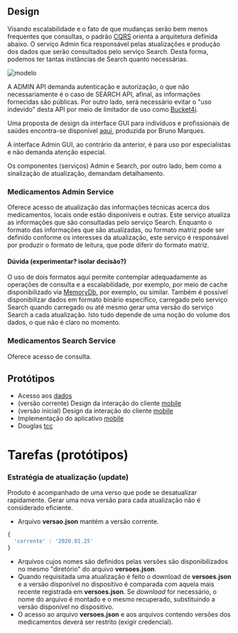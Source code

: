 ## Design

Visando escalabilidade e o fato de que mudanças serão bem
menos frequentes que consultas, o padrão [CQRS](https://martinfowler.com/bliki/CQRS.html) orienta a arquitetura
definida abaixo. O serviço Admin fica responsável pelas
atualizações e produção dos dados que serão consultados
pelo serviço Search. Desta forma, podemos ter tantas
instâncias de Search quanto necessárias.

![modelo](http://www.plantuml.com/plantuml/proxy?cache=no&src=https://raw.githubusercontent.com/kyriosdata/medicamentos/master/UML/design.puml)

A ADMIN API demanda autenticação e
autorização, o que não necessariamente é o caso de SEARCH API, afinal, as informações fornecidas são públicas.
Por outro lado, será necessário evitar o "uso indevido"
desta API por meio de limitador de uso como [Bucket4j](https://github.com/vladimir-bukhtoyarov/bucket4j).

Uma proposta de design da interface GUI para indivíduos e profissionais de saúdes encontra-se disponível [aqui](https://xd.adobe.com/view/15d4b16b-5017-47b0-9fc9-3dc1e916f2b7-4087/?fullscreen), produzida por Bruno Marques.

A interface Admin GUI, ao contrário da anterior, é para uso
por especialistas e não demanda atenção especial.

Os componentes (serviços) Admin e Search, por outro lado,
bem como a sinalização de atualização, demandam detalhamento.

### Medicamentos Admin Service

Oferece acesso de atualização das informações técnicas acerca
dos medicamentos, locais onde estão disponíveis e outras.
Este serviço atualiza as informações que são consultadas
pelo serviço Search. Enquanto o formato das informações que são atualizadas, ou formato matriz pode ser definido conforme
os interesses da atualização, este serviço é responsável por
produzir o formato de leitura, que pode diferir do formato
matriz.

#### Dúvida (experimentar? isolar decisão?)

O uso de dois formatos aqui permite contemplar adequadamente
as operações de consulta e a escalabilidade, por exemplo,
por meio de cache disponibilizado via [MemoryDb](https://aws.amazon.com/memorydb/), por exemplo, ou similar. Também é possível disponibilizar dados em formato binário específico, carregado pelo serviço Search quando carregado ou até mesmo
gerar uma versão do serviço Search a cada atualização. Isto
tudo depende de uma noção do volume dos dados, o que não é
claro no momento.

### Medicamentos Search Service

Oferece acesso de consulta.

## Protótipos

- Acesso aos [dados](https://github.com/tonymfreitas/medicaments-tcc-ufg)
- (versão corrente) Design da interação do cliente [mobile](https://xd.adobe.com/view/15d4b16b-5017-47b0-9fc9-3dc1e916f2b7-4087/?fullscreen)
- (versão inicial) Design da interação do cliente [mobile](https://github.com/doug1n/drugs-consultation)
- Implementação do aplicativo [mobile](https://github.com/doug1n/drugs-consultation-frontend)
- Douglas [tcc](documentos/tcc-douglas-vieira.pdf)

# Tarefas (protótipos)

### Estratégia de atualização (update)

Produto é acompanhado de uma verso que pode se desatualizar rapidamente. Gerar uma nova versão para cada atualização não é considerado eficiente.

- Arquivo **versao.json** mantém a versão corrente.

```javascript
{
  'corrente' : '2020.01.25'
}
```

- Arquivos cujos nomes são definidos pelas versões são disponibilizados no mesmo "diretório" do arquivo **versoes.json**.
- Quando requisitada uma atualização é feito o download de **versoes.json** e a versão disponível no dispositivo é comparada com aquela mais recente registrada em **versoes.json**. Se _download_ for necessário, o nome do arquivo é montado e o mesmo recuperado, substituindo a versão disponível no dispositivo.
- O acesso ao arquivo **versoes.json** e aos arquivos contendo versões dos medicamentos deverá ser restrito (exigir credencial).
